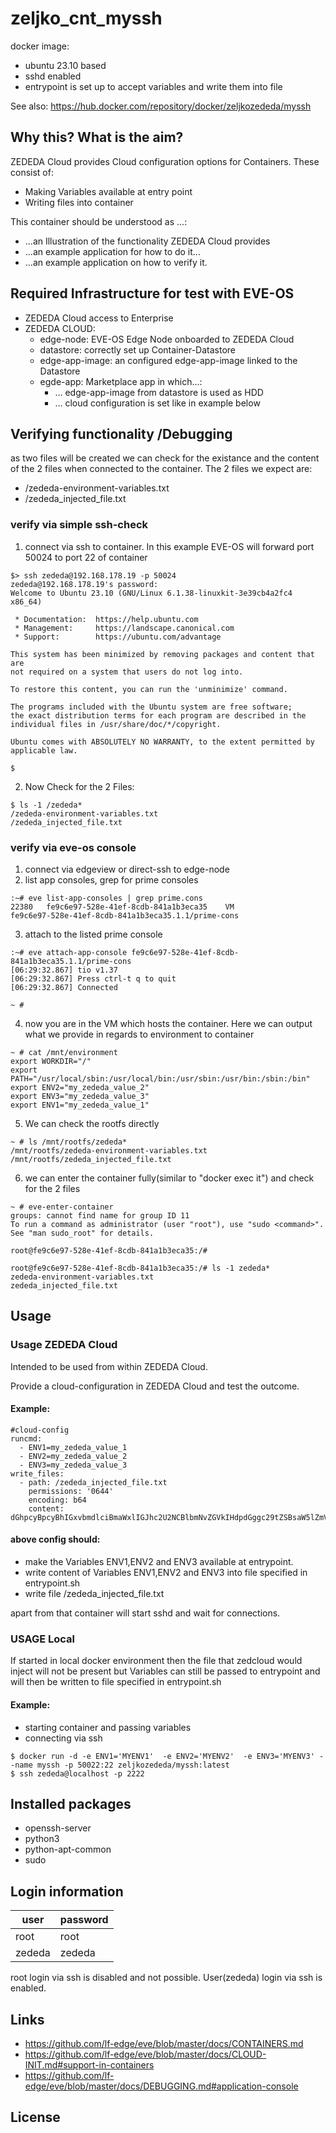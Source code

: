 # zeljko_cnt_myssh

docker image:
- ubuntu 23.10 based
- sshd enabled
- entrypoint is set up to accept variables and write them into file
  
See also: https://hub.docker.com/repository/docker/zeljkozededa/myssh

## Why this? What is the aim?
ZEDEDA Cloud provides Cloud configuration options for Containers.
These consist of:
- Making Variables available at entry point
- Writing files into container

This container should be understood as ...:
- ...an Illustration of the functionality ZEDEDA Cloud provides
- ...an example application for how to do it...
- ...an example application on how to verify it.

## Required Infrastructure for test with EVE-OS
- ZEDEDA Cloud access to Enterprise
- ZEDEDA CLOUD:
  - edge-node: EVE-OS Edge Node onboarded to ZEDEDA Cloud
  - datastore: correctly set up Container-Datastore
  - edge-app-image: an configured edge-app-image linked to the Datastore
  - egde-app: Marketplace app in which...:
    - ... edge-app-image from datastore is used as HDD
    - ... cloud configuration is set like in example below 

## Verifying functionality /Debugging
as two files will be created we can check for the existance and the content of the 2 files when connected to the container.
The 2 files we expect are:
- /zededa-environment-variables.txt
- /zededa_injected_file.txt

### verify via simple ssh-check
1. connect via ssh to container. In this example EVE-OS will forward port 50024 to port 22 of container
```
$> ssh zededa@192.168.178.19 -p 50024
zededa@192.168.178.19's password:
Welcome to Ubuntu 23.10 (GNU/Linux 6.1.38-linuxkit-3e39cb4a2fc4 x86_64)

 * Documentation:  https://help.ubuntu.com
 * Management:     https://landscape.canonical.com
 * Support:        https://ubuntu.com/advantage

This system has been minimized by removing packages and content that are
not required on a system that users do not log into.

To restore this content, you can run the 'unminimize' command.

The programs included with the Ubuntu system are free software;
the exact distribution terms for each program are described in the
individual files in /usr/share/doc/*/copyright.

Ubuntu comes with ABSOLUTELY NO WARRANTY, to the extent permitted by
applicable law.

$
```
2. Now Check for the 2 Files:
```
$ ls -1 /zededa*
/zededa-environment-variables.txt
/zededa_injected_file.txt
```

### verify via eve-os console
1. connect via edgeview or direct-ssh to edge-node
2. list app consoles, grep for prime consoles
```
:~# eve list-app-consoles | grep prime.cons
22380   fe9c6e97-528e-41ef-8cdb-841a1b3eca35    VM              fe9c6e97-528e-41ef-8cdb-841a1b3eca35.1.1/prime-cons
```
3. attach to the listed prime console
```
:~# eve attach-app-console fe9c6e97-528e-41ef-8cdb-841a1b3eca35.1.1/prime-cons
[06:29:32.867] tio v1.37
[06:29:32.867] Press ctrl-t q to quit
[06:29:32.867] Connected

~ #
```
4. now you are in the VM which hosts the container. Here we can output what we provide in regards to environment to container
```
~ # cat /mnt/environment
export WORKDIR="/"
export PATH="/usr/local/sbin:/usr/local/bin:/usr/sbin:/usr/bin:/sbin:/bin"
export ENV2="my_zededa_value_2"
export ENV3="my_zededa_value_3"
export ENV1="my_zededa_value_1"
```
5. We can check the rootfs directly
```
~ # ls /mnt/rootfs/zededa*
/mnt/rootfs/zededa-environment-variables.txt
/mnt/rootfs/zededa_injected_file.txt
```
6. we can enter the container fully(similar to "docker exec it") and check for the 2 files
```
~ # eve-enter-container
groups: cannot find name for group ID 11
To run a command as administrator (user "root"), use "sudo <command>".
See "man sudo_root" for details.

root@fe9c6e97-528e-41ef-8cdb-841a1b3eca35:/#
```
```
root@fe9c6e97-528e-41ef-8cdb-841a1b3eca35:/# ls -1 zededa*
zededa-environment-variables.txt
zededa_injected_file.txt
```

## Usage
### Usage ZEDEDA Cloud
Intended to be used from within ZEDEDA Cloud.

Provide a cloud-configuration in ZEDEDA Cloud and test the outcome.

#### Example:
```
#cloud-config
runcmd:
  - ENV1=my_zededa_value_1
  - ENV2=my_zededa_value_2
  - ENV3=my_zededa_value_3
write_files:
  - path: /zededa_injected_file.txt
    permissions: '0644'
    encoding: b64
    content:  dGhpcyBpcyBhIGxvbmdlciBmaWxlIGJhc2U2NCBlbmNvZGVkIHdpdGggc29tZSBsaW5lZmVlZHMgYW5kIHNvIG9uCgoKCmFib3ZlIHRocmVlIGxpbmVmZWVkcwoK
```
#### above config should:
- make the Variables ENV1,ENV2 and ENV3 available at entrypoint.
- write content of Variables ENV1,ENV2 and ENV3 into file specified in entrypoint.sh
- write file /zededa_injected_file.txt

apart from that container will start sshd and wait for connections.

### USAGE Local
If started in local docker environment then the file that zedcloud would inject will not be present but Variables can still be passed to entrypoint and will then be written to file specified in entrypoint.sh

#### Example:
- starting container and passing variables
- connecting via ssh
   
```console
$ docker run -d -e ENV1='MYENV1'  -e ENV2='MYENV2'  -e ENV3='MYENV3' --name myssh -p 50022:22 zeljkozededa/myssh:latest
$ ssh zededa@localhost -p 2222 
```

## Installed packages

- openssh-server
- python3
- python-apt-common
- sudo

## Login information

| user   | password |
|--------|----------|
| root   | root     |
| zededa | zededa   |

root login via ssh is disabled and not possible.
User(zededa) login via ssh is enabled.

## Links
- https://github.com/lf-edge/eve/blob/master/docs/CONTAINERS.md
- https://github.com/lf-edge/eve/blob/master/docs/CLOUD-INIT.md#support-in-containers
- https://github.com/lf-edge/eve/blob/master/docs/DEBUGGING.md#application-console

## License

